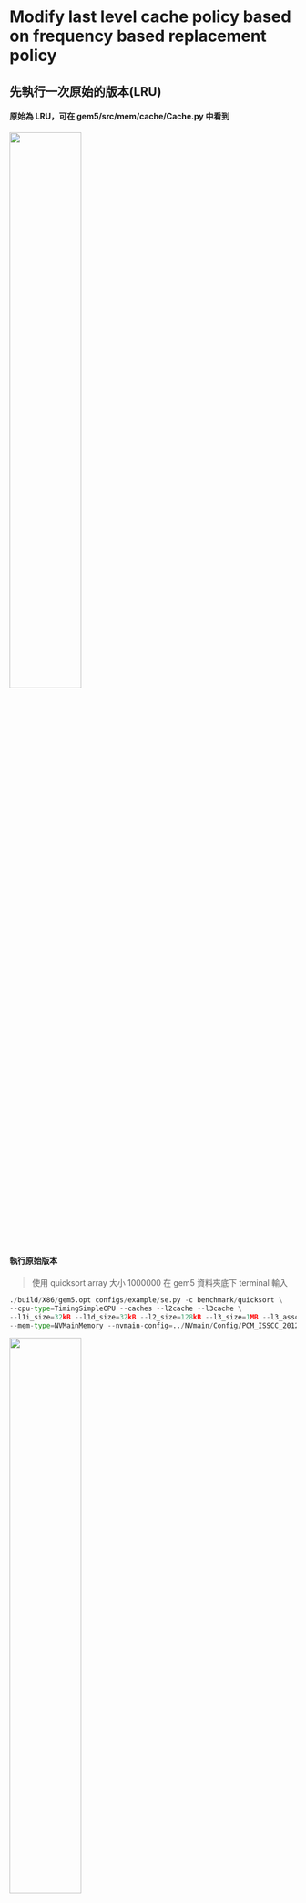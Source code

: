# Modify last level cache policy based on frequency based replacement policy
## 先執行一次原始的版本(LRU)
#### 原始為 LRU，可在 gem5/src/mem/cache/Cache.py 中看到

<img src="https://github.com/user-attachments/assets/9ae412b0-e074-45f2-bf30-f46cfd9909ff" width="50%" height="auto">

#### 執行原始版本
> 使用 quicksort array 大小 1000000
> 在 gem5 資料夾底下 terminal 輸入
```python
./build/X86/gem5.opt configs/example/se.py -c benchmark/quicksort \
--cpu-type=TimingSimpleCPU --caches --l2cache --l3cache \
--l1i_size=32kB --l1d_size=32kB --l2_size=128kB --l3_size=1MB --l3_assoc=2 \
--mem-type=NVMainMemory --nvmain-config=../NVmain/Config/PCM_ISSCC_2012_4GB.config
```
<img src="https://github.com/user-attachments/assets/c81fa6f7-f0a7-41fc-af03-bf8fa4bcb092" width="50%" height="auto">

#### 執行結果

<img src="https://github.com/user-attachments/assets/79cf05a3-258a-49ac-b563-252e29dbc3bf" width="50%" height="auto">

#### gem5/m5out/stats.txt 看 log

<img src="https://github.com/user-attachments/assets/52900be9-5bb8-47bf-9b51-33ea4be6f773" width="50%" height="auto">

## 修改為frequency based replacement 
#### 新增兩個檔案在 gem5/src/mem/cache/replacement_policies 
> 透過修改 lru_rp.cc 及 lru_rp.hh 達到 LFU-Oldest 所需

> 先複製這兩個檔案，在 replacement_policies y 資料夾底下 terminal 輸入
```python
cp lru_rp.hh fb_rp.hh
cp lru_rp.cc fb_rp.cc
```
<img src="https://github.com/user-attachments/assets/592d51ac-99cf-45a8-a862-d54974298fa6" width="45%" height="auto">

<img src="https://github.com/user-attachments/assets/ab0097b7-395e-4e15-8d30-000e4bb0321a" width="45%" height="auto">

#### 修改 fb_rp.hh

> 將全部 LRU/lru 都換成 FB/fb

> 修改 struct FBReplData : ReplacementData 內容
```python
struct FBReplData : ReplacementData
{
  /** Number of references to this entry since it was reset. */
  unsigned refCount;
  /** Tick on which the entry was last touched. */
  Tick lastTouchTick;

  /**
  * Default constructor. Invalidate data.
  */
  FBReplData() : refCount(0),lastTouchTick(0) {}
};
```

<img src="https://github.com/user-attachments/assets/6632b625-a813-482b-abf4-997bf93d2924" width="50%" height="auto">

#### 修改 fb_rp.cc

> 將全部 LRU/lru 都換成 FB/fb

> FBRP::invalidate(const std::shared_ptr<ReplacementData>& replacement_data)，在裡面新增 Reset reference count

```python
// Reset reference count	
std::static_pointer_cast<FBReplData>(replacement_data)->refCount = 0;
```

<img src="https://github.com/user-attachments/assets/5845c896-d82b-4247-abcb-c5a051495d18" width="50%" height="auto">

>FBRP::touch(const std::shared_ptr<ReplacementData>& replacement_data) const，在裡面新增 Update reference count

```python
// Update reference count
std::static_pointer_cast<FBReplData>(replacement_data)->refCount++;
```

<img src="https://github.com/user-attachments/assets/b839b098-aebb-481a-9c2e-8604373d251a" width="50%" height="auto">

>FBRP::reset(const std::shared_ptr<ReplacementData>& replacement_data) const，在裡面新增 Reset reference count

```python
// Reset reference count
std::static_pointer_cast<FBReplData>(replacement_data)->refCount = 1;
```

<img src="https://github.com/user-attachments/assets/652c56b9-37c5-4e36-aa59-2cf2d8e1f583" width="50%" height="auto">

> FBRP::getVictim(const ReplacementCandidates& candidates) const，for 迴圈裡面 修改 if-else if
> 比較 refCount，refCount 相同時，比較 lastTouchTick
```python
if (std::static_pointer_cast<FBReplData>(
    candidate->replacementData)->refCount <
    std::static_pointer_cast<FBReplData>(
        victim->replacementData)->refCount) {
    victim = candidate;
}
else if (std::static_pointer_cast<FBReplData>(
    candidate->replacementData)->refCount ==
    std::static_pointer_cast<FBReplData>(
        victim->replacementData)->refCount &&
    std::static_pointer_cast<FBReplData>(
    candidate->replacementData)->lastTouchTick <
    std::static_pointer_cast<FBReplData>(
        victim->replacementData)->lastTouchTick) {
    victim = candidate;
}
```

<img src="https://github.com/user-attachments/assets/a17ec397-67fb-4a44-bc36-b5ee4d2054e6" width="50%" height="auto">

#### 修改 SConscript

> gem5/src/mem/cache/replacement_policies/SConscript 在底下新增一行
```python
Source('fb_rp.cc')
```

<img src="https://github.com/user-attachments/assets/f4eed4fb-65d0-4c19-9eef-15982fe180dc" width="50%" height="auto">

#### 修改 ReplacementPolicies.py

> gem5/src/mem/cache/replacement_policies/ReplacementPolicies.py 新增 FBRP class

```python
class FBRP(BaseReplacementPolicy):
    type = 'FBRP'
    cxx_class = 'FBRP'
    cxx_header = "mem/cache/replacement_policies/fb_rp.hh"
```

<img src="https://github.com/user-attachments/assets/f4eed4fb-65d0-4c19-9eef-15982fe180dc" width="50%" height="auto">

#### 修改 Caches.py

> gem5/config/common/Caches.py L3Cache 更改取代的 policy

```python
replacement_policy = Param.BaseReplacementPolicy(FBRP(), "Replacement policy")
```

<img src="https://github.com/user-attachments/assets/cbef132d-3afc-4d43-aa96-d68c1f7f1fdc" width="50%" height="auto">

#### 重新混和編譯 NVmain 和 gem5

> 在 gem5 資料夾底下 terminal 輸入

``` python
scons EXTRAS=../NVmain build/X86/gem5.opt -j4   # j4 表示使用四個core加速
```

<img src="https://github.com/user-attachments/assets/68f7945a-0b71-4ba8-9686-322455096427" width="50%" height="auto">

#### 執行frequency based版本
> 使用 quicksort array 大小 1000000
> 在 gem5 資料夾底下 terminal 輸入
```python
./build/X86/gem5.opt configs/example/se.py -c benchmark/quicksort \
--cpu-type=TimingSimpleCPU --caches --l2cache --l3cache \
--l1i_size=32kB --l1d_size=32kB --l2_size=128kB --l3_size=1MB --l3_assoc=2 \
--mem-type=NVMainMemory --nvmain-config=../NVmain/Config/PCM_ISSCC_2012_4GB.config
```
<img src="https://github.com/user-attachments/assets/394e1aac-3226-4d63-9e40-681265beb603" width="50%" height="auto">


#### 執行結果

<img src="https://github.com/user-attachments/assets/e52da620-c173-49cf-84e3-f062d45d811e" width="50%" height="auto">

#### gem5/m5out/stats.txt 看 log

<img src="https://github.com/user-attachments/assets/5765ab7b-d90e-4e1e-8b91-a8acbcf28921" width="50%" height="auto">





